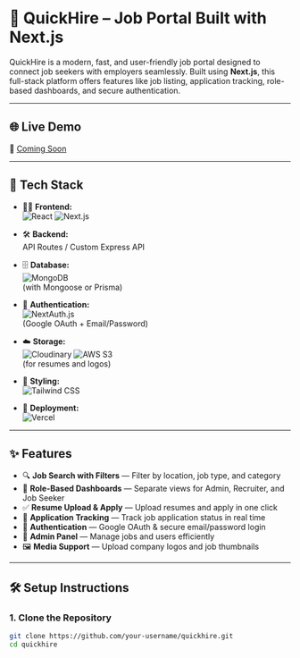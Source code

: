 # 🚀 QuickHire – Job Portal Built with Next.js


QuickHire is a modern, fast, and user-friendly job portal designed to connect job seekers with employers seamlessly. Built using **Next.js**, this full-stack platform offers features like job listing, application tracking, role-based dashboards, and secure authentication.

---


## 🌐 Live Demo

🔗 [Coming Soon](#)

---

## 🔧 Tech Stack

- 🧑‍💻 **Frontend:**  
  ![React](https://img.shields.io/badge/React-61DAFB?style=for-the-badge&logo=react&logoColor=white)
  ![Next.js](https://img.shields.io/badge/Next.js-000000?style=for-the-badge&logo=nextdotjs&logoColor=white)

- 🛠️ **Backend:**  
  API Routes / Custom Express API

- 🗄️ **Database:**  
  ![MongoDB](https://img.shields.io/badge/MongoDB-47A248?style=for-the-badge&logo=mongodb&logoColor=white)  
  (with Mongoose or Prisma)

- 🔐 **Authentication:**  
  ![NextAuth.js](https://img.shields.io/badge/NextAuth.js-000000?style=for-the-badge&logo=nextdotjs&logoColor=white)  
  (Google OAuth + Email/Password)

- ☁️ **Storage:**  
  ![Cloudinary](https://img.shields.io/badge/Cloudinary-3448C5?style=for-the-badge&logo=cloudinary&logoColor=white)
  ![AWS S3](https://img.shields.io/badge/AWS_S3-232F3E?style=for-the-badge&logo=amazonaws&logoColor=white)  
  (for resumes and logos)

- 🎨 **Styling:**  
  ![Tailwind CSS](https://img.shields.io/badge/Tailwind_CSS-06B6D4?style=for-the-badge&logo=tailwindcss&logoColor=white)

- 🚀 **Deployment:**  
  ![Vercel](https://img.shields.io/badge/Vercel-000000?style=for-the-badge&logo=vercel&logoColor=white)

---

## ✨ Features

- 🔍 **Job Search with Filters** — Filter by location, job type, and category  
- 👤 **Role-Based Dashboards** — Separate views for Admin, Recruiter, and Job Seeker  
- ✅ **Resume Upload & Apply** — Upload resumes and apply in one click  
- 📩 **Application Tracking** — Track job application status in real time  
- 🔐 **Authentication** — Google OAuth & secure email/password login  
- 📄 **Admin Panel** — Manage jobs and users efficiently  
- 🖼 **Media Support** — Upload company logos and job thumbnails  

---

## 🛠️ Setup Instructions

### 1. Clone the Repository

```bash
git clone https://github.com/your-username/quickhire.git
cd quickhire
```